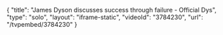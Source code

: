 {
    "title": "James Dyson discusses success through failure - Official Dys",
    "type": "solo",
    "layout": "iframe-static",
    "videoId": "3784230",
    "url": "\/tvpembed\/3784230"
}